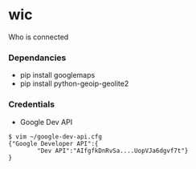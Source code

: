 # wic
Who is connected

### Dependancies
* pip install googlemaps
* pip install python-geoip-geolite2

### Credentials
* Google Dev API

```
$ vim ~/google-dev-api.cfg
{"Google Developer API":{
        "Dev API":"AIfgfkDnRvSa....UopVJa6dgvf7t"}
}
```
